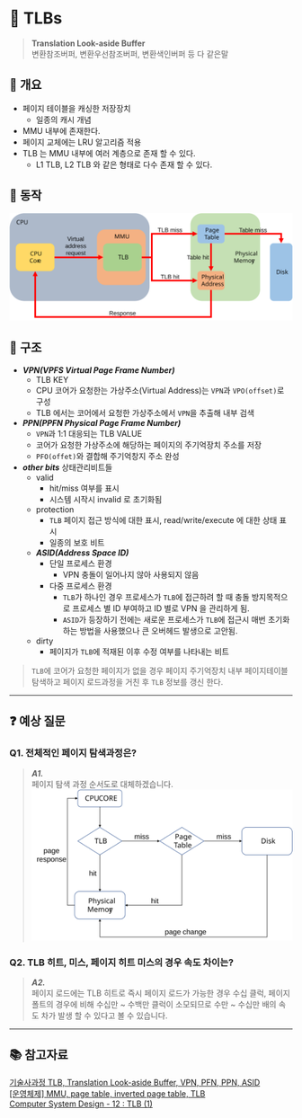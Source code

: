 # 🚀 TLBs

> **Translation Look-aside Buffer**  
> 변환참조버퍼, 변환우선참조버퍼, 변환색인버퍼 등 다 같은말

## 🎯 개요

- 페이지 테이블을 캐싱한 저장장치
  - 일종의 캐시 개념
- MMU 내부에 존재한다.
- 페이지 교체에는 LRU 알고리즘 적용
- TLB 는 MMU 내부에 여러 계층으로 존재 할 수 있다.
  - L1 TLB, L2 TLB 와 같은 형태로 다수 존재 할 수 있다.

## 🎯 동작

<img src="./img/os_tlb_1.svg" width="600" />

## 🎯 구조

- **_VPN(VPFS Virtual Page Frame Number)_**
  - TLB KEY
  - CPU 코어가 요청한는 가상주소(Virtual Address)는 `VPN`과 `VPO(offset)`로 구성
  - TLB 에서는 코어에서 요청한 가상주소에서 `VPN`을 추출해 내부 검색
- **_PPN(PPFN Physical Page Frame Number)_**
  - `VPN`과 1:1 대응되는 TLB VALUE
  - 코어가 요청한 가상주소에 해당하는 페이지의 주기억장치 주소를 저장
  - `PFO(offet)`와 결합해 주기억창지 주소 완성
- **_other bits_** 상태관리비트들
  - valid
    - hit/miss 여부를 표시
    - 시스템 시작시 invalid 로 초기화됨
  - protection
    - `TLB` 페이지 접근 방식에 대한 표시, read/write/execute 에 대한 상태 표시
    - 일종의 보호 비트
  - **_ASID(Address Space ID)_**
    - 단일 프로세스 환경
      - VPN 충돌이 일어나지 않아 사용되지 않음
    - 다중 프로세스 환경
      - `TLB`가 하나인 경우 프로세스가 `TLB`에 접근하려 할 때 충돌 방지목적으로 프로세스 별 ID 부여하고 ID 별로 VPN 을 관리하게 됨.
      - `ASID`가 등장하기 전에는 새로운 프로세스가 `TLB`에 접근시 매번 초기화 하는 방법을 사용했으나 큰 오버헤드 발생으로 고안됨.
  - dirty
    - 페이지가 `TLB`에 적재된 이후 수정 여부를 나타내는 비트

> `TLB`에 코어가 요청한 페이지가 없을 경우 페이지 주기억장치 내부 페이지테이블 탐색하고 
> 페이지 로드과정을 거친 후 `TLB` 정보를 갱신 한다.

---

## ❓ 예상 질문

### Q1. 전체적인 페이지 탐색과정은?

> **_A1._**  
> 페이지 탐색 과정 순서도로 대체하겠습니다.  
> <img src="./img/os_tlb_2.svg" width="500" />

### Q2. TLB 히트, 미스, 페이지 히트 미스의 경우 속도 차이는?

> **_A2._**  
> 페이지 로드에는 TLB 히트로 즉시 페이지 로드가 가능한 경우 수십 클럭,
> 페이지 폴트의 경우에 비해 수십만 ~ 수백만 클럭이 소모되므로 수만 ~ 수십만 배의 속도 차가 발생 할 수 있다고 볼 수 있습니다.

---

## 📚 참고자료

[기술사과정 TLB, Translation Look-aside Buffer, VPN, PFN, PPN, ASID](https://www.youtube.com/watch?v=MC_GBOf5KI8)  
[[운영체제] MMU, page table, inverted page table, TLB](https://about-myeong.tistory.com/35)  
[Computer System Design - 12 : TLB (1)](https://etst.tistory.com/66)  
